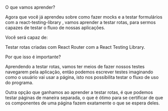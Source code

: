 O que vamos aprender?

Agora que você já aprendeu sobre como fazer mocks e a testar formulários com a react-testing-library , vamos aprender a testar rotas, para sermos capazes de testar o fluxo de nossas aplicações.

Você será capaz de:

Testar rotas criadas com React Router com a React Testing Library.


Por que isso é importante?

Aprendendo a testar rotas, vamos ter meios de fazer nossos testes navegarem pela aplicação, então podemos escrever testes imaginando como o usuário vai usar a página, isto nos possibilita testar o fluxo de uso do programa.

Outra opção que ganhamos ao aprender a testar rotas, é que podemos testar páginas de maneira separada, o que é ótimo para se certificar de que os componentes de uma página fazem exatamente o que se espera deles.
